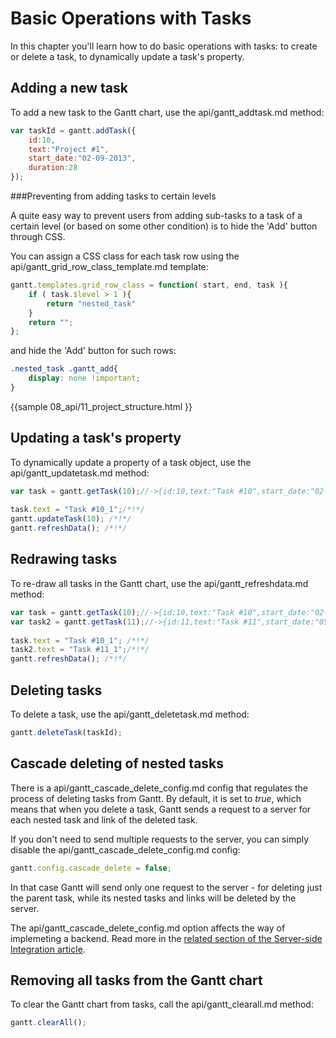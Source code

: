 Basic Operations with Tasks
========================================

In this chapter you'll learn how to do basic operations with tasks: to create or delete a task, to dynamically update a task's property. 


Adding a new task
----------------------------

To add a new task to the Gantt chart, use the api/gantt_addtask.md method:

~~~js
var taskId = gantt.addTask({
    id:10,
    text:"Project #1",
    start_date:"02-09-2013",
    duration:28
});
~~~

###Preventing from adding tasks to certain levels

A quite easy way to prevent users from adding sub-tasks to a task of a certain level (or based on some other condition) is to hide the 'Add'  button through CSS.

You can assign a CSS class for each task row using the api/gantt_grid_row_class_template.md template:

~~~js
gantt.templates.grid_row_class = function( start, end, task ){
	if ( task.$level > 1 ){
		return "nested_task"
	}
	return "";
};
~~~

and hide the 'Add' button for such rows:

~~~css
.nested_task .gantt_add{
	display: none !important;
}
~~~
{{sample
	08_api/11_project_structure.html
}}


Updating a task's property
------------------------------

To dynamically update a property of a task object, use the api/gantt_updatetask.md method:

~~~js
var task = gantt.getTask(10);//->{id:10,text:"Task #10",start_date:"02-09-2013",...}
 
task.text = "Task #10_1";/*!*/ 
gantt.updateTask(10); /*!*/
gantt.refreshData(); /*!*/
~~~

Redrawing tasks
----------------------

To re-draw all tasks in the Gantt chart, use the api/gantt_refreshdata.md method:

~~~js
var task = gantt.getTask(10);//->{id:10,text:"Task #10",start_date:"02-09-2013",...}
var task2 = gantt.getTask(11);//->{id:11,text:"Task #11",start_date:"05-09-2013",...}
 
task.text = "Task #10_1"; /*!*/ 
task2.text = "Task #11_1";/*!*/ 
gantt.refreshData(); /*!*/ 
~~~

Deleting tasks
-------------------------------

To delete a task, use the api/gantt_deletetask.md method:

~~~js
gantt.deleteTask(taskId);
~~~

Cascade deleting of nested tasks
---------------------------

There is a api/gantt_cascade_delete_config.md config that regulates the process of deleting tasks from Gantt. By default, it is set to *true*,
which means that when you delete a task, Gantt sends a request to a server for each nested task and link of the deleted task.

If you don't need to send multiple requests to the server, you can simply disable the api/gantt_cascade_delete_config.md config:

~~~js
gantt.config.cascade_delete = false;
~~~

In that case Gantt will send only one request to the server - for deleting just the parent task, while its nested tasks and links will be deleted by the server. 

The api/gantt_cascade_delete_config.md option affects the way of implemeting a backend. Read more in the 
[related section of the Server-side Integration article](desktop/server_side.md#cascadedeletion).

Removing all tasks from the Gantt chart
-------------------------------------------

To clear the Gantt chart from tasks, call the api/gantt_clearall.md method:

~~~js
gantt.clearAll();
~~~